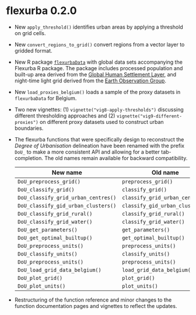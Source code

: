 # flexurba 0.2.0

* New `apply_threshold()` identifies urban areas by applying a threshold on grid cells.

* New `convert_regions_to_grid()` convert regions from a vector layer to gridded format.

- New R package [`flexurbaData`](https://flexurbadata-ac82f4.pages.gitlab.kuleuven.be/) with global data sets accompanying the Flexurba R package. The package includes processed population and built-up area derived from the [Global Human Settlement Layer](https://human-settlement.emergency.copernicus.eu/download.php), and night-time light grid derived from the [Earth Observation Group](https://eogdata.mines.edu/products/vnl/#annual_v2). 

* New `load_proxies_belgium()` loads a sample of the proxy datasets in `flexurbaData` for Belgium.

* Two new vignettes: (1) `vignette("vig8-apply-thresholds")` discussing different thresholding approaches and (2) `vignette("vig9-different-proxies")` on different proxy datasets used to construct urban boundaries.

* The flexurba functions that were specifically design to reconstruct the *Degree of Urbanisation* delineation have been renamed with the prefix `DoU_` to make a more consistent API and allowing for a better tab-completion. The old names remain available for backward compatibility.
  
  | New name                            | Old name                        |
  | ----------------------------------- | ------------------------------- |
  | `DoU_preprocess_grid()`             | `preprocess_grid()`             |
  | `DoU_classify_grid()`               | `classify_grid()`               |
  | `DoU_classify_grid_urban_centres()` | `classify_grid_urban_centres()` |
  | `DoU_classify_gid_urban_clusters()` | `classify_gid_urban_clusters()` |
  | `DoU_classify_grid_rural()`         | `classify_grid_rural()`         |
  | `DoU_classify_grid_water()`         | `classify_grid_water()`         |
  | `DoU_get_parameters()`              | `get_parameters()`              |
  | `DoU_get_optimal_builtup()`         | `get_optimal_builtup()`         |
  | `DoU_preprocess_units()`            | `preprocess_units()`            |
  | `DoU_classify_units()`              | `classify_units()`              |
  | `DoU_preprocess_units()`            | `preprocess_units()`            |
  | `DoU_load_grid_data_belgium()`      | `load_grid_data_belgium()`      |
  | `DoU_plot_grid()`                   | `plot_grid()`                   |
  | `DoU_plot_units()`                  | `plot_units()`                  |
  
* Restructuring of the function reference and minor changes to the function documentation pages and vignettes to reflect the updates.
